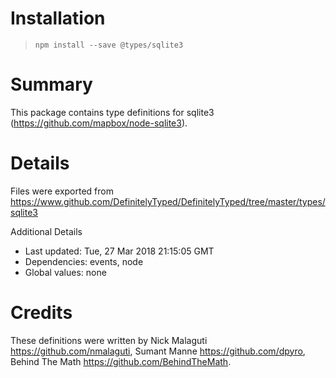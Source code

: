 # Installation
> `npm install --save @types/sqlite3`

# Summary
This package contains type definitions for sqlite3 (https://github.com/mapbox/node-sqlite3).

# Details
Files were exported from https://www.github.com/DefinitelyTyped/DefinitelyTyped/tree/master/types/sqlite3

Additional Details
 * Last updated: Tue, 27 Mar 2018 21:15:05 GMT
 * Dependencies: events, node
 * Global values: none

# Credits
These definitions were written by Nick Malaguti <https://github.com/nmalaguti>, Sumant Manne <https://github.com/dpyro>, Behind The Math <https://github.com/BehindTheMath>.
